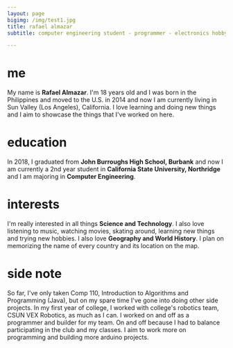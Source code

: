 ```yaml
---
layout: page
bigimg: /img/test1.jpg
title: rafael almazar
subtitle: computer engineering student - programmer - electronics hobbyist - gamer

---
```


# me
My name is **Rafael Almazar**. I'm 18 years old and I was born in the Philippines and moved to the U.S. in 2014 and now I am currently living in Sun Valley (Los Angeles), California. I love learning and doing new things and I aim to showcase the things that I've worked on here.
# education
In 2018, I graduated from **John Burroughs High School, Burbank** and now I am currently a 2nd year student in **California State University, Northridge** and I am majoring in **Computer Engineering**.
# interests
I'm really interested in all things **Science and Technology**. I also love listening to music, watching movies, skating around, learning new things and trying new hobbies. I also love **Geography and World History**. I plan on memorizing the name of every country and its location on the map.
# side note
So far, I've only taken Comp 110, Introduction to Algorithms and Programming (Java), but on my spare time I've gone into doing other side projects. In my first year of college, I worked with college's robotics team, CSUN VEX Robotics, as much as I can. I worked on and off as a programmer and builder for my team. On and off because I had to balance participating in the club and my classes. I aim to work more on programming and building more arduino projects.
